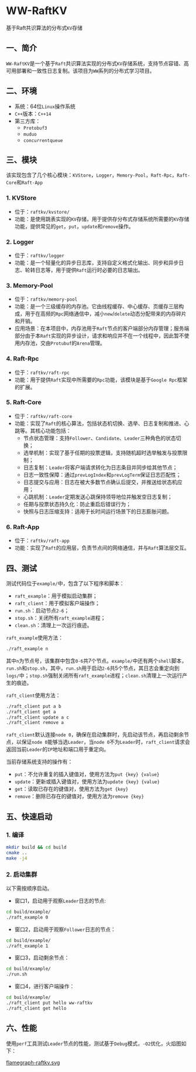 # WW-RaftKV

基于Raft共识算法的分布式`KV`存储

## 一、简介

`WW-RaftKV`是一个基于`Raft`共识算法实现的分布式`KV`存储系统，支持节点容错、高可用部署和一致性日志复制。该项目为`WW`系列的分布式学习项目。

## 二、环境

+ 系统：64位`Linux`操作系统
+ `C++`版本：`C++14`
+ 第三方库：
    + `Protobuf3`
    + `muduo`
    + `concurrentqueue`

## 三、模块

该实现包含了几个核心模块：`KVStore`，`Logger`，`Memory-Pool`，`Raft-Rpc`，`Raft-Core`和`Raft-App`

### 1. KVStore

+ 位于：`raftkv/kvstore/`
+ 功能：是使用跳表实现的`KV`存储，用于提供存分布式存储系统所需要的`KV`存储功能，提供常见的`get`，`put`，`update`和`remove`操作。

### 2. Logger

+ 位于：`raftkv/logger`
+ 功能：是一个轻量化的异步日志库，支持自定义格式化输出、同步和异步日志、轮转日志等，用于提供`Raft`运行时必要的日志输出。

### 3. Memory-Pool

+ 位于：`raftkv/memory-pool`
+ 功能：是一个三级缓存的内存池。它由线程缓存、中心缓存、页缓存三层构成，用于在高频的`Rpc`网络通信中，减小`new`/`delete`动态分配带来的内存碎片和开销。
+ 应用场景：在本项目中，内存池用于`Raft`节点的客户端部分内存管理；服务端部分由于本`Raft`实现的异步设计，请求和响应并不在一个线程中，因此暂不使用内存池，交由`Protubuf`的`Arena`管理。

### 4. Raft-Rpc

+ 位于：`raftkv/raft-rpc`
+ 功能：用于提供`Raft`实现中所需要的`Rpc`功能，该模块是基于`Google Rpc`框架的扩展。

### 5. Raft-Core

+ 位于：`raftkv/raft-core`
+ 功能：实现了`Raft`的核心算法，包括状态机切换、选举、日志复制和推进、心跳等。其核心功能包括：
    + 节点状态管理：支持`Follower`、`Candidate`、`Leader`三种角色的状态切换；
    + 选举机制：实现了基于任期的投票逻辑，支持随机超时选举触发与投票限制；
    + 日志复制：`Leader`将客户端请求转化为日志条目并同步给其他节点；
    + 日志一致性保障：通过`prevLogIndex`和`prevLogTerm`保证日志匹配性；
    + 日志提交与应用：日志在被大多数节点确认后提交，并推送给状态机应用；
    + 心跳机制：`Leader`定期发送心跳保持领导地位并触发空日志复制；
    + 任期与投票状态持久化：防止重启后错误行为；
    + 快照与日志压缩支持：适用于长时间运行场景下的日志膨胀问题。

### 6. Raft-App

+ 位于：`raftkv/raft-app`
+ 功能：实现了`Raft`的应用层，负责节点间的网络通信，并与`Raft`算法层交互。

## 四、测试

测试代码位于`example/`中，包含了以下程序和脚本：

+ `raft_example`：用于模拟启动集群；
+ `raft_client`：用于模拟客户端操作；
+ `run.sh`：启动节点`2-6`；
+ `stop.sh`：关闭所有`raft_example`进程；
+ `clean.sh`：清理上一次运行痕迹。

`raft_example`使用方法：

```bash
./raft_example n
```

其中`n`为节点号，该集群中包含`0-6`共7个节点。`example/`中还有两个`shell`脚本，`run.sh`和`stop.sh`，其中，`run.sh`用于启动`2-6`共5个节点，其日志会重定向到`logs/`中；`stop.sh`强制关闭所有`raft_example`进程；`clean.sh`清理上一次运行产生的痕迹。

`raft_client`使用方法：

```bash
./raft_client put a b
./raft_client get a
./raft_client update a c
./raft_client remove a
```

`raft_client`默认连接`node 0`，确保在启动集群时，先启动该节点，再启动剩余节点，以保证`node 0`能够当选`Leader`，当`node 0`不为`Leader`时，`raft_client`请求会返回当前`Leader`的`IP`地址和端口用于重定向。

当前存储系统支持的操作有：

+ `put`：不允许重复的插入键值对，使用方法为`put {key} {value}`
+ `update`：更新或插入键值对，使用方法为`update {key} {value}`
+ `get`：读取已存在的键值对，使用方法为`get {key}`
+ `remove`：删除已存在的键值对，使用方法为`remove {key}`

## 五、快速启动

### 1. 编译

```bash
mkdir build && cd build
cmake ..
make -j4
```

### 2. 启动集群

以下需按顺序启动。

+ 窗口1，启动用于观察`Leader`日志的节点:

```bash
cd build/example/
./raft_example 0
```

+ 窗口2，启动用于观察`Follower`日志的节点：

```bash
cd build/example/
./raft_example 1
```

+ 窗口3，启动剩余节点：

```bash
cd build/example/
./run.sh
```

+ 窗口4，进行客户端操作：

```bash
cd build/example/
./raft_client put hello ww-raftkv
./raft_client get hello
```

## 六、性能

使用`perf`工具测试`Leader`节点的性能，测试基于`Debug`模式，`-O2`优化，火焰图如下：

[flamegraph-raftkv.svg](doc/svg/flamegraph-raftkv.svg)
